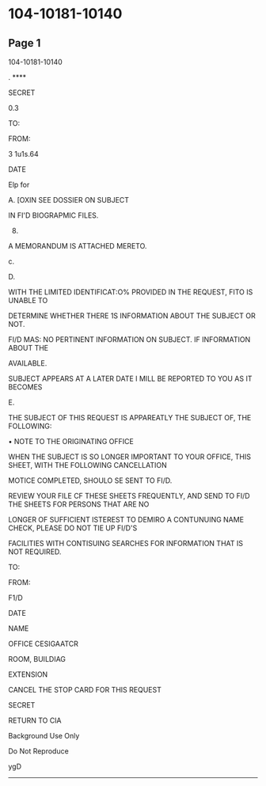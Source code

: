 # 104-10181-10140

## Page 1

104-10181-10140

. ****

SECRET

0.3

TO:

FROM:

3 1u1s.64

DATE

Elp for

A. [OXIN SEE DOSSIER ON SUBJECT

IN FI'D BIOGRAPMIC FILES.

8.

A MEMORANDUM IS ATTACHED MERETO.

c.

D.

WITH THE LIMITED IDENTIFICAT:O% PROVIDED IN THE REQUEST, FITO IS UNABLE TO

DETERMINE WHETHER THERE 1S INFORMATION ABOUT THE SUBJECT OR NOT.

FI/D MAS: NO PERTINENT INFORMATION ON SUBJECT. IF INFORMATION ABOUT THE

AVAILABLE.

SUBJECT APPEARS AT A LATER DATE I MILL BE REPORTED TO YOU AS IT BECOMES

E.

THE SUBJECT OF THIS REQUEST IS APPAREATLY THE SUBJECT OF, THE FOLLOWING:

• NOTE TO THE ORIGINATING OFFICE

WHEN THE SUBJECT IS SO LONGER IMPORTANT TO YOUR OFFICE, THIS SHEET, WITH THE FOLLOWING CANCELLATION

MOTICE COMPLETED, SHOULO SE SENT TO FI/D.

REVIEW YOUR FILE CF THESE SHEETS FREQUENTLY, AND SEND TO FI/D THE SHEETS FOR PERSONS THAT ARE NO

LONGER OF SUFFICIENT ISTEREST TO DEMIRO A CONTUNUING NAME CHECK, PLEASE DO NOT TIE UP FI/D'S

FACILITIES WITH CONTISUING SEARCHES FOR INFORMATION THAT IS NOT REQUIRED.

TO:

FROM:

F1/D

DATE

NAME

OFFICE CESIGAATCR

ROOM, BUILDIAG

EXTENSION

CANCEL THE STOP CARD FOR THIS REQUEST

SECRET

RETURN TO CIA

Background Use Only

Do Not Reproduce

ygD

---

